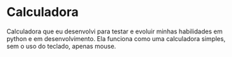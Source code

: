 # Calculadora
 
Calculadora que eu desenvolvi para testar e evoluir minhas habilidades em python e em desenvolvimento. Ela funciona como uma calculadora simples, sem o uso do teclado, apenas mouse.
